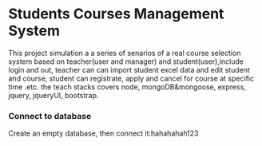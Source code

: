 
Students Courses Management System
===================================

This project simulation a a series of senarios of a real course selection system based on teacher(user and manager) and student(user),include login and out, teacher can can import student excel data and edit student and course, student can registrate, apply and cancel for course at specific time .etc.
the teach stacks covers node, mongoDB&mongoose, express, jquery, jqueryUI, bootstrap.

### Connect to database 

Create an empty database, then connect it:hahahahah123